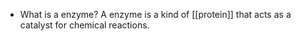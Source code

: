 - What is a enzyme?
	A enzyme is a kind of [[protein]] that acts as a catalyst for chemical reactions.